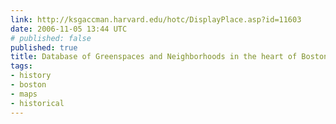 ```yaml
---
link: http://ksgaccman.harvard.edu/hotc/DisplayPlace.asp?id=11603
date: 2006-11-05 13:44 UTC
# published: false
published: true
title: Database of Greenspaces and Neighborhoods in the heart of Boston.
tags:
- history
- boston
- maps
- historical
---
```



